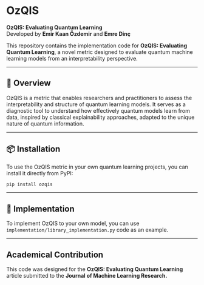 # OzQIS

**OzQIS: Evaluating Quantum Learning**  
Developed by **Emir Kaan Özdemir** and **Emre Dinç**

This repository contains the implementation code for **OzQIS: Evaluating Quantum Learning**, a novel metric designed to evaluate quantum machine learning models from an interpretability perspective.

---

## 📘 Overview

OzQIS is a metric that enables researchers and practitioners to assess the interpretability and structure of quantum learning models. It serves as a diagnostic tool to understand how effectively quantum models learn from data, inspired by classical explainability approaches, adapted to the unique nature of quantum information.

---

## 📦 Installation

To use the OzQIS metric in your own quantum learning projects, you can install it directly from PyPI:

```bash
pip install ozqis
```
---

## 🔩 Implementation

To implement OzQIS to your own model, you can use `implementation/library_implementation.py` code as an example.

---

## Academical Contribution
This code was designed for the **OzQIS: Evaluating Quantum Learning** article submitted to the **Journal of Machine Learning Research.**
